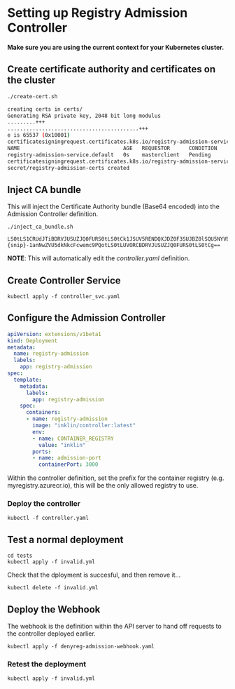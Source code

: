 # Setting up Registry Admission Controller

**Make sure you are using the current context for your Kubernetes cluster.**

## Create certificate authority and certificates on the cluster

```bash 
./create-cert.sh

creating certs in certs/
Generating RSA private key, 2048 bit long modulus
.........+++
..........................................+++
e is 65537 (0x10001)
certificatesigningrequest.certificates.k8s.io/registry-admission-service.default created
NAME                                 AGE   REQUESTOR      CONDITION
registry-admission-service.default   0s    masterclient   Pending
certificatesigningrequest.certificates.k8s.io/registry-admission-service.default approved
secret/registry-admission-certs created
```

## Inject CA bundle
This will inject the Certificate Authority bundle (Base64 encoded) into the Admission Controller definition.

```
./inject_ca_bundle.sh

LS0tLS1CRUdJTiBDRVJUSUZJQ0FURS0tLS0tCk1JSUV5RENDQXJDZ0F3SUJBZ0lSQU5NYVBSRDMrdVlwN2RpTVZ5SGxVQjB3RFFZSktvWklodmNOQVFFTEJRQXcKRFRFTE1Ba0dBMVVFQXhNQ1kyRXdIaGNOTVRrd016STRNVFV5T1RFMVdoY05NakV3TXpJM01UVXlPVEUxV2pBTgpNUXN3Q1FZRFZRUURFd0pqWVRDQ0FpSXdEUVlKS29aSWh2Y05BUUVCQlFBRGdn-{snip}-1anNwZVU5dkNkcFcwemc9PQotLS0tLUVORCBDRVJUSUZJQ0FURS0tLS0tCg==
```

**NOTE**: This will automatically edit the *controller.yaml* definition.

## Create Controller Service

```kubectl
kubectl apply -f controller_svc.yaml
```


## Configure the Admission Controller


```yaml
apiVersion: extensions/v1beta1
kind: Deployment
metadata:
  name: registry-admission
  labels:
    app: registry-admission
spec:
  template:
    metadata:
      labels:
        app: registry-admission
    spec:
      containers:
      - name: registry-admission
        image: "inklin/controller:latest"
        env:
        - name: CONTAINER_REGISTRY
          value: "inklin"
        ports:
        - name: admission-port
          containerPort: 3000
```

Within the controller definition, set the prefix for the container registry (e.g. myregistry.azurecr.io), this will be the only allowed registry to use.

### Deploy the controller
```
kubectl -f controller.yaml
```

## Test a normal deployment

```
cd tests
kubectl apply -f invalid.yml
```

Check that the dployment is succesful, and then remove it...

```
kubectl delete -f invalid.yml
```

## Deploy the Webhook

The webhook is the definition within the API server to hand off requests to the controller deployed earlier.

```
kubectl apply -f denyreg-admission-webhook.yaml
```

### Retest the deployment

```
kubectl apply -f invalid.yml
```
